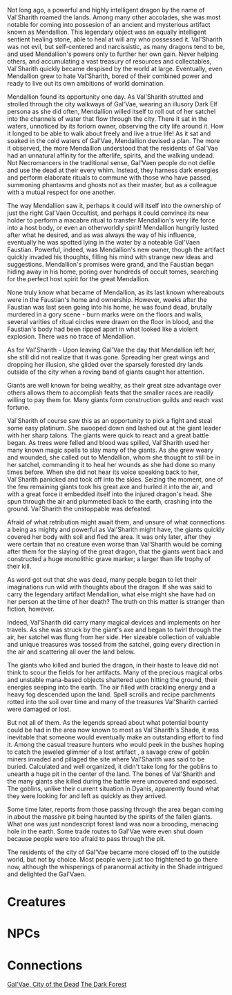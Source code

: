 <!-- TITLE: Val'Sharith's Shade -->


Not long ago, a powerful and highly intelligent dragon by the name of Val'Sharith roamed the lands. Among many other accolades, she was most notable for coming into possesion of an ancient and mysterious artifact known as Mendallion. This legendary object was an equally intelligent sentient healing stone, able to heal at will any who possessed it. Val'Sharith was not evil, but self-centered and narcissistic, as many dragons tend to be, and used Mendallion's powers only to further her own gain. Never helping others, and accumulating a vast treasury of resources and collectables, Val'Sharith quickly became despised by the world at large. Eventually, even Mendallion grew to hate Val'Sharith, bored of their combined power and ready to live out its own ambitions of world domination.

Mendallion found its opportunity one day. As Val'Sharith strutted and strolled through the city walkways of Gal'Vae, wearing an illusory Dark Elf persona as she did often, Mendallion willed itself to roll out of her satchel into the channels of water that flow through the city. There it sat in the waters, unnoticed by its forlorn owner, observing the city life around it. How it longed to be able to walk about freely and live a true life! As it sat and soaked in the cold waters of Gal'Vae, Mendallion devised a plan. The more it observed, the more Mendallion understood that the residents of Gal'Vae had an unnatural affinity for the afterlife, spirits, and the walking undead. Not Necromancers in the traditional sense, Gal'Vaen people do not defile and use the dead at their every whim. Instead, they harness dark energies and perform elaborate rituals to commune with those who have passed, summoning phantasms and ghosts not as their master, but as a colleague with a mutual respect for one another.

The way Mendallion saw it, perhaps it could will itself into the ownership of just the right Gal'Vaen Occultist, and perhaps it could convince its new holder to perform a macabre ritual to transfer Mendallion's very life force into a host body, or even an otherworldly spirit! Mendallion hungrily lusted after what he desired, and as was always the way of his influence, eventually he was spotted lying in the water by a noteable Gal'Vaen Faustian. Powerful, indeed, was Mendallion's new owner, though the artifact quickly invaded his thoughts, filling his mind with strange new ideas and suggestions. Mendallion's promises were grand, and the Faustian began hiding away in his home, poring over hundreds of occult tomes, searching for the perfect host spirit for the great Mendallion.

None truly know what became of Mendallion, as its last known whereabouts were in the Faustian's home and ownership. However, weeks after the Faustian was last seen going into his home, he was found dead, brutally murdered in a gory scene - burn marks were on the floors and walls, several varities of ritual circles were drawn on the floor in blood, and the Faustian's body had been ripped apart in what looked like a violent explosion. There was no trace of Mendallion.


As for Val'Sharith - Upon leaving Gal'Vae the day that Mendallion left her, she still did not realize that it was gone. Spreading her great wings and dropping her illusion, she glided over the sparsely forested dry lands outside of the city when a roving band of giants caught her attention. 

Giants are well known for being wealthy, as their great size advantage over others allows them to accomplish feats that the smaller races are readily willing to pay them for. Many giants form construction guilds and reach vast fortune. 

Val'Sharith of course saw this as an opportunity to pick a fight and steal some easy platinum. She swooped down and lashed out at the giant leader with her sharp talons. The giants were quick to react and a great battle began. As trees were felled and blood was spilled, Val'Sharith used her many known magic spells to slay many of the giants. As she grew weary and wounded, she called out to Mendallion, whom she thought to still be in her satchel, commanding it to heal her wounds as she had done so many times before. When she did not hear its voice speaking back to her, Val'Sharith panicked and took off into the skies. Seizing the moment, one of the few remaining giants took his great axe and hurled it into the air, and with a great force it embedded itself into the injured dragon's head. She spun through the air and plummeted back to the earth, crashing into the ground. Val'Sharith the unstoppable was defeated.

Afraid of what retribution might await them, and unsure of what connections a being as mighty and powerful as Val'Sharith might have, the giants quickly covered her body with soil and fled the area. It was only later, after they were certain that no creature even worse than Val'Sharith would be coming after them for the slaying of the great dragon, that the giants went back and constructed a huge monolithic grave marker; a larger than life trophy of their kill.

As word got out that she was dead, many people began to let their imaginations run wild with thoughts about the dragon. If she was said to carry the legendary artifact Mendallion, what else might she have had on her person at the time of her death? The truth on this matter is stranger than fiction, however. 

Indeed, Val'Sharith did carry many magical devices and implements on her travels. As she was struck by the giant's axe and began to twirl through the air, her satchel was flung from her side. Her sizeable collection of valuable and unique treasures was tossed from the satchel, going every direction in the air and scattering all over the land below.

The giants who killed and buried the dragon, in their haste to leave did not think to scour the fields for her artifacts. Many of the precious magical orbs and unstable mana-based objects shattered upon hitting the ground, their energies seeping into the earth. The air filled with crackling energy and a heavy fog descended upon the land. Spell scrolls and recipe parchments rotted into the soil over time and many of the treasures Val'Sharith carried were damaged or lost.

But not all of them. As the legends spread about what potential bounty could be had in the area now known to most as Val'Sharith's Shade, it was inevitable that someone would eventually make an outstanding effort to find it. Among the casual treasure hunters who would peek in the bushes hoping to catch the jeweled glimmer of a lost artifact , a savage crew of goblin miners invaded and pillaged the site where Val'Sharith was said to be buried. Calculated and well organized, it didn't take long for the goblins to unearth a huge pit in the center of the land. The bones of Val'Sharith and the many giants she killed during the battle were uncovered and exposed. The goblins, unlike their current situation in Dyanis, apparently found what they were looking for and left as quickly as they arrived.

Some time later, reports from those passing through the area began coming in about the massive pit being haunted by the spirits of the fallen giants. What one was just nondescript forest land was now a brooding, menacing hole in the earth. Some trade routes to Gal'Vae were even shut down because people were too afraid to pass through the pit.

The residents of the city of Gal'Vae became more closed off to the outside world, but not by choice. Most people were just too frightened to go there now, although the whisperings of paranormal activity in the Shade intrigued and delighted the Gal'Vaen.


# Creatures


# NPCs


# Connections

[Gal'Vae, City of the Dead](galvae)
[The Dark Forest](darkforest)